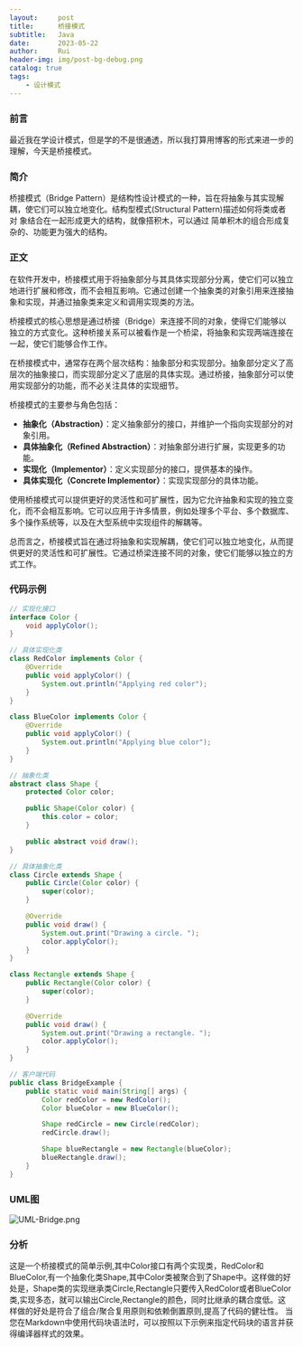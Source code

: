 ```yaml
---
layout:     post
title:      桥接模式
subtitle:   Java
date:       2023-05-22
author:     Rui
header-img: img/post-bg-debug.png
catalog: true
tags:
    - 设计模式
---
```

### 前言
最近我在学设计模式，但是学的不是很通透，所以我打算用博客的形式来进一步的理解，今天是桥接模式。
### 简介
桥接模式（Bridge Pattern）是结构性设计模式的一种，旨在将抽象与其实现解耦，使它们可以独立地变化。结构型模式(Structural Pattern)描述如何将类或者对 象结合在一起形成更大的结构，就像搭积木，可以通过 简单积木的组合形成复杂的、功能更为强大的结构。
### 正文

在软件开发中，桥接模式用于将抽象部分与其具体实现部分分离，使它们可以独立地进行扩展和修改，而不会相互影响。它通过创建一个抽象类的对象引用来连接抽象和实现，并通过抽象类来定义和调用实现类的方法。

桥接模式的核心思想是通过桥接（Bridge）来连接不同的对象，使得它们能够以独立的方式变化。这种桥接关系可以被看作是一个桥梁，将抽象和实现两端连接在一起，使它们能够合作工作。

在桥接模式中，通常存在两个层次结构：抽象部分和实现部分。抽象部分定义了高层次的抽象接口，而实现部分定义了底层的具体实现。通过桥接，抽象部分可以使用实现部分的功能，而不必关注具体的实现细节。

桥接模式的主要参与角色包括：

- **抽象化（Abstraction）**：定义抽象部分的接口，并维护一个指向实现部分的对象引用。
- **具体抽象化（Refined Abstraction）**：对抽象部分进行扩展，实现更多的功能。
- **实现化（Implementor）**：定义实现部分的接口，提供基本的操作。
- **具体实现化（Concrete Implementor）**：实现实现部分的具体功能。

使用桥接模式可以提供更好的灵活性和可扩展性，因为它允许抽象和实现的独立变化，而不会相互影响。它可以应用于许多情景，例如处理多个平台、多个数据库、多个操作系统等，以及在大型系统中实现组件的解耦等。

总而言之，桥接模式旨在通过将抽象和实现解耦，使它们可以独立地变化，从而提供更好的灵活性和可扩展性。它通过桥梁连接不同的对象，使它们能够以独立的方式工作。
### 代码示例
```java
// 实现化接口
interface Color {
    void applyColor();
}

// 具体实现化类
class RedColor implements Color {
    @Override
    public void applyColor() {
        System.out.println("Applying red color");
    }
}

class BlueColor implements Color {
    @Override
    public void applyColor() {
        System.out.println("Applying blue color");
    }
}

// 抽象化类
abstract class Shape {
    protected Color color;

    public Shape(Color color) {
        this.color = color;
    }

    public abstract void draw();
}

// 具体抽象化类
class Circle extends Shape {
    public Circle(Color color) {
        super(color);
    }

    @Override
    public void draw() {
        System.out.print("Drawing a circle. ");
        color.applyColor();
    }
}

class Rectangle extends Shape {
    public Rectangle(Color color) {
        super(color);
    }

    @Override
    public void draw() {
        System.out.print("Drawing a rectangle. ");
        color.applyColor();
    }
}

// 客户端代码
public class BridgeExample {
    public static void main(String[] args) {
        Color redColor = new RedColor();
        Color blueColor = new BlueColor();

        Shape redCircle = new Circle(redColor);
        redCircle.draw();

        Shape blueRectangle = new Rectangle(blueColor);
        blueRectangle.draw();
    }
}

```
### UML图
![UML-Bridge.png](https://i.postimg.cc/m2Vm9WDS/UML-Bridge.png)

### 分析
这是一个桥接模式的简单示例,其中Color接口有两个实现类，RedColor和BlueColor,有一个抽象化类Shape,其中Color类被聚合到了Shape中。这样做的好处是，Shape类的实现继承类Circle,Rectangle只要传入RedColor或者BlueColor类,实现多态，就可以输出Circle,Rectangle的颜色，同时比继承的耦合度低。这样做的好处是符合了组合/聚合复用原则和依赖倒置原则,提高了代码的健壮性。
当您在Markdown中使用代码块语法时，可以按照以下示例来指定代码块的语言并获得编译器样式的效果。

